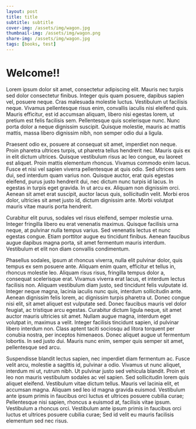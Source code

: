 ```yaml
---
layout: post
title: title
subtitle: subtitle
cover-img: /assets/img/wagon.jpg
thumbnail-img: /assets/img/wagon.png
share-img: /assets/img/wagon.jpg
tags: [books, test]
---
```


# Welcome!!

Lorem ipsum dolor sit amet, consectetur adipiscing elit. Mauris nec turpis sed dolor consectetur finibus. Integer quis quam posuere, dapibus sapien vel, posuere neque. Cras malesuada molestie luctus. Vestibulum ut facilisis neque. Vivamus pellentesque risus enim, convallis iaculis nisi eleifend quis. Mauris efficitur, est id accumsan aliquam, libero nisi egestas lorem, ut pretium est felis facilisis sem. Pellentesque quis scelerisque nunc. Nunc porta dolor a neque dignissim suscipit. Quisque molestie, mauris ac mattis mattis, massa libero dignissim nibh, non semper odio dui a ligula.

Praesent odio ex, posuere at consequat sit amet, imperdiet non neque. Proin pharetra ultrices turpis, ut pharetra tellus hendrerit nec. Mauris quis ex in elit dictum ultrices. Quisque vestibulum risus ac leo congue, eu laoreet est aliquet. Proin mattis elementum rhoncus. Vivamus commodo enim lacus. Fusce et nisi vel sapien viverra pellentesque at quis odio. Sed ultrices sem dui, sed interdum quam varius non. Quisque auctor, erat quis egestas eleifend, purus justo hendrerit dui, nec dictum nunc turpis id lacus. In egestas in turpis eget gravida. In ut arcu ex. Aliquam non dignissim orci. Aenean sit amet erat suscipit, auctor lacus quis, sollicitudin velit. Morbi eros dolor, ultricies sit amet justo id, dictum dignissim ante. Morbi volutpat mauris vitae mauris porta hendrerit.

Curabitur elit purus, sodales vel risus eleifend, semper molestie urna. Integer fringilla libero eu erat venenatis maximus. Quisque facilisis urna neque, at pulvinar nulla tempus varius. Sed venenatis lectus et nunc egestas congue. Etiam porttitor augue eu tincidunt finibus. Aenean faucibus augue dapibus magna porta, sit amet fermentum mauris interdum. Vestibulum et elit non diam convallis condimentum.

Phasellus sodales, ipsum at rhoncus viverra, nulla elit pulvinar dolor, quis tempus ex sem posuere ante. Aliquam enim quam, efficitur et tellus in, rhoncus molestie leo. Aliquam risus risus, fringilla tempus dolor a, consequat scelerisque erat. Vivamus viverra erat lacus, et interdum lectus facilisis non. Aliquam vestibulum diam justo, sed tincidunt felis vulputate id. Integer neque magna, lacinia iaculis nunc quis, interdum sollicitudin ante. Aenean dignissim felis lorem, ac dignissim turpis pharetra ut. Donec congue nisi elit, sit amet aliquet est vulputate sed. Donec faucibus mauris vel dolor feugiat, ac tristique arcu egestas. Curabitur dictum ligula neque, sit amet auctor mauris ultricies sit amet. Nullam augue magna, interdum eget volutpat in, maximus a velit. Integer facilisis tincidunt sapien, id pulvinar libero interdum non. Class aptent taciti sociosqu ad litora torquent per conubia nostra, per inceptos himenaeos. Donec aliquet augue ut fermentum lobortis. In sed justo dui. Mauris nunc enim, semper quis semper sit amet, pellentesque sed arcu.

Suspendisse blandit lectus sapien, nec imperdiet diam fermentum ac. Fusce velit arcu, molestie a sagittis id, pulvinar a odio. Vivamus ut nunc aliquet, interdum mi ut, rutrum nibh. Ut pulvinar justo sed vehicula blandit. Proin et leo non mauris vestibulum sodales ac vel sapien. Sed sollicitudin lorem quis aliquet eleifend. Vestibulum vitae dictum tellus. Mauris vel lacinia elit, et accumsan magna. Aliquam sed leo id magna gravida euismod. Vestibulum ante ipsum primis in faucibus orci luctus et ultrices posuere cubilia curae; Pellentesque nisi sapien, rhoncus a euismod at, facilisis vitae ipsum. Vestibulum a rhoncus orci. Vestibulum ante ipsum primis in faucibus orci luctus et ultrices posuere cubilia curae; Sed id velit eu mauris facilisis elementum sed nec risus.
